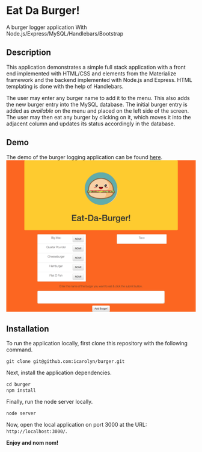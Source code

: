 # Eat Da Burger!
A burger logger application With Node.js/Express/MySQL/Handlebars/Bootstrap

## Description

This application demonstrates a simple full stack application with a front end implemented with HTML/CSS and elements from the Materialize framework and the backend implemented with Node.js and Express. HTML templating is done with the help of Handlebars.

The user may enter any burger name to add it to the menu. This also adds the new burger entry into the MySQL database. The initial burger entry is added as *available* on the menu and placed on the left side of the screen. The user may then eat any burger by clicking on it, which moves it into the adjacent column and updates its status accordingly in the database.

## Demo

The demo of the burger logging application can be found [here](https://salty-mountain-74322.herokuapp.com/burgers/).
![Screencapture](screencap.png)

## Installation

To run the application locally, first clone this repository with the following command.

	git clone git@github.com:icarolyn/burger.git
	
Next, install the application dependencies.

	cd burger
	npm install
	
Finally, run the node server locally.

	node server
	
Now, open the local application on port 3000 at the URL: `http://localhost:3000/`.

**Enjoy and nom nom!**

